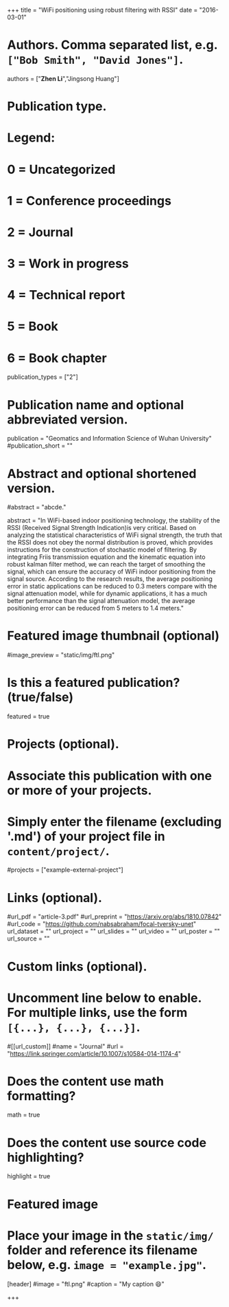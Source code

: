 +++
title = "WiFi positioning using robust filtering with RSSI"
date = "2016-03-01"

# Authors. Comma separated list, e.g. `["Bob Smith", "David Jones"]`.

authors = ["**Zhen Li**","Jingsong Huang"]

# Publication type.
# Legend:
# 0 = Uncategorized
# 1 = Conference proceedings
# 2 = Journal
# 3 = Work in progress
# 4 = Technical report
# 5 = Book
# 6 = Book chapter
publication_types = ["2"]

# Publication name and optional abbreviated version.
publication = "Geomatics and Information Science of Wuhan University"
#publication_short = ""

# Abstract and optional shortened version.

#abstract = "abcde."

abstract = "In WiFi-based indoor positioning technology, the stability of the RSSI (Received Signal Strength Indication)is very critical. Based on analyzing the statistical characteristics of WiFi signal strength, the truth that the RSSI does not obey the normal distribution is proved, which provides instructions for the construction of stochastic model of filtering. By integrating Friis transmission equation and the kinematic equation into robust kalman filter method, we can reach the target of smoothing the signal, which can ensure the accuracy of WiFi indoor positioning from the signal source. According to the research results, the average positioning error in static applications can be reduced to 0.3 meters compare with the signal attenuation model, while for dynamic applications, it has a much better performance than the signal attenuation model, the average positioning error can be reduced from 5 meters to 1.4 meters."

# Featured image thumbnail (optional)
#image_preview = "static/img/ftl.png"

# Is this a featured publication? (true/false)
featured = true

# Projects (optional).
#   Associate this publication with one or more of your projects.
#   Simply enter the filename (excluding '.md') of your project file in `content/project/`.
#projects = ["example-external-project"]

# Links (optional).
#url_pdf = "article-3.pdf"
#url_preprint = "https://arxiv.org/abs/1810.07842"
#url_code = "https://github.com/nabsabraham/focal-tversky-unet"
url_dataset = ""
url_project = ""
url_slides = ""
url_video = ""
url_poster = ""
url_source = ""

# Custom links (optional).
#   Uncomment line below to enable. For multiple links, use the form `[{...}, {...}, {...}]`.
#[[url_custom]]
#name = "Journal"
#url = "https://link.springer.com/article/10.1007/s10584-014-1174-4"

# Does the content use math formatting?
math = true

# Does the content use source code highlighting?
highlight = true
  
# Featured image
# Place your image in the `static/img/` folder and reference its filename below, e.g. `image = "example.jpg"`.
[header]
#image = "ftl.png"
#caption = "My caption :smile:"

+++
